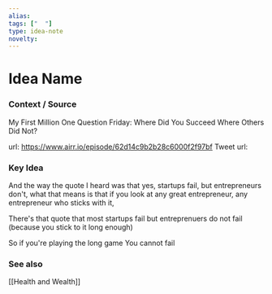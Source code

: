 ```yaml
---
alias: 
tags: ["  "]
type: idea-note
novelty: 
---
```

# Idea Name

### Context / Source
My First Million
One Question Friday: Where Did You Succeed Where Others Did Not?

url: https://www.airr.io/episode/62d14c9b2b28c6000f2f97bf
Tweet url: 

### Key Idea

And the way the quote I heard was that yes, startups fail, but entrepreneurs don't, what that means is that if you look at any great entrepreneur, any entrepreneur who sticks with it,

There's that quote that most startups fail
but entreprenuers do not fail (because you stick to it long enough)

So if you're playing the long game
You cannot fail

### See also
[[Health and Wealth]]